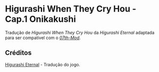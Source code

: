 # Higurashi When They Cry Hou - Cap.1 Onikakushi

Tradução de _Higurashi When They Cry Hou_ da _Higurashi Eternal_ adaptada para ser compatível com o [_07th-Mod_](https://07th-mod.com).

## Créditos

[Higurashi Eternal](https://higurashieternal.wordpress.com/) - Tradução do jogo.
